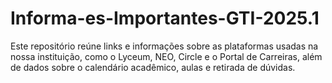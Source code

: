 # Informa-es-Importantes-GTI-2025.1
Este repositório reúne links e informações sobre as plataformas usadas na nossa instituição, como o Lyceum, NEO, Circle e o Portal de Carreiras, além de dados sobre o calendário acadêmico, aulas e retirada de dúvidas.
